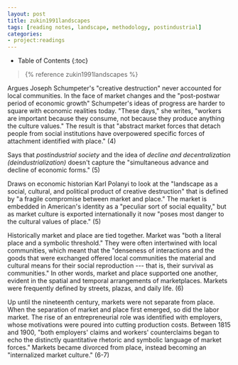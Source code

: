 ```yaml
---
layout: post
title: zukin1991landscapes
tags: [reading notes, landscape, methodology, postindustrial]
categories:
- project:readings
---
```

* Table of Contents
{:toc}

> {% reference zukin1991landscapes %}

Argues Joseph Schumpeter's "creative destruction" never accounted for local communities. In the face of market changes and the "post-postwar period of economic growth" Schumpeter's ideas of progress are harder to square with economic realities today. "These days," she writes, "workers are important because they consume, not because they produce anything the culture values." The result is that "abstract market forces that detach people from social institutions have overpowered specific forces of attachment identified with place." (4)

Says that *postindustrial society* and the idea of *decline and decentralization (deindustrialization)* doesn't capture the "simultaneous advance and decline of economic forms." (5)

Draws on economic historian Karl Polanyi to look at the "landscape as a social, cultural, and political product of creative destruction" that is defined by "a fragile compromise between market and place." The market is embedded in American's identity as a "peculiar sort of social equality," but as market culture is exported internationally it now "poses most danger to the cultural values of place." (5)

Historically market and place are tied together. Market was "both a literal place and a symbolic threshold." They were often intertwined with local communities, which meant that the "denseness of interactions and the goods that were exchanged offered local communities the material and cultural means for their social reproduction --- that is, their survival as communities." In other words, market and place supported one another, evident in the spatial and temporal arrangements of marketplaces. Markets were frequently defined by streets, plazas, and daily life. (6)

Up until the nineteenth century, markets were not separate from place. When the separation of market and place first emerged, so did the labor market. The rise of an entrepreneurial role was identified with employers, whose motivations were poured into cutting production costs. Between 1815 and 1900, "both employers' claims and workers' counterclaims began to echo the distinctly quantitative rhetoric and symbolic language of market forces." Markets became divorced from place, instead becoming an "internalized market culture." (6-7)
